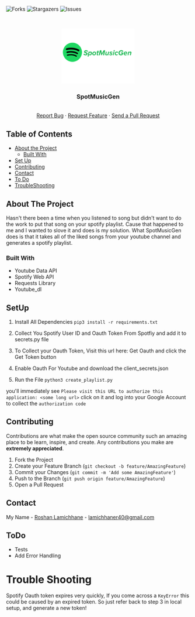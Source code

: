 ![Forks][forks-shield]
![Stargazers][stars-shield]
![Issues][issues-shield]

<br />
<p align="center">
  <a href="https://github.com/roshanlam/ReadMeTemplate/">
    <img src="./logo.png" alt="Logo" width="200" height="150">
  </a>

  <h3 align="center">SpotMusicGen</h3>

  <p align="center">

  <br />
   <a href="https://github.com/roshanlam/SpotMusicGen/issues">Report Bug</a>
    ·
   <a href="https://github.com/roshanlam/SpotMusicGen/issues">Request Feature</a>
    ·
   <a href="https://github.com/roshanlam/SpotMusicGen/pulls">Send a Pull Request</a>
  </p>
</p>



<!-- TABLE OF CONTENTS -->
## Table of Contents

* [About the Project](#about-the-project)
  * [Built With](#built-with)
* [Set Up](#setup)
* [Contributing](#contributing)
* [Contact](#contact)
* [To Do](#todo)
* [TroubleShooting](#Trouble-shooting)


<!-- ABOUT THE PROJECT -->
## About The Project

Hasn't there been a time when you listened to song but didn't want to do the work to put that song on your spotify playlist. Cause that happened to me and I wanted to slove it and does is my solution. What SpotMusicGen does is that it takes all of the liked songs from your youtube channel and generates a spotify playlist.


### Built With
* Youtube Data API 
* Spotify Web API
* Requests Library 
* Youtube_dl 


## SetUp

1. Install All Dependencies
   `pip3 install -r requirements.txt`
   
2. Collect You Spotify User ID and Oauth Token From Spotfiy and add it to secrets.py file

3. To Collect your Oauth Token, Visit this url here: Get Oauth and click the Get Token button

4. Enable Oauth For Youtube and download the client_secrets.json

5. Run the File
    `python3 create_playlist.py`

you'll immediately see `Please visit this URL to authorize this application: <some long url>`
click on it and log into your Google Account to collect the `authorization code`


## Contributing

Contributions are what make the open source community such an amazing place to be learn, inspire, and create. Any contributions you make are **extremely appreciated**.

1. Fork the Project
2. Create your Feature Branch (`git checkout -b feature/AmazingFeature`)
3. Commit your Changes (`git commit -m 'Add some AmazingFeature'`)
4. Push to the Branch (`git push origin feature/AmazingFeature`)
5. Open a Pull Request


## Contact

My Name - [Roshan Lamichhane](https://twitter.com/roshancode) - lamichhaner40@gmail.com

## ToDo
* Tests
* Add Error Handling


# Trouble Shooting
Spotify Oauth token expires very quickly, If you come across a `KeyError` this could be caused by an expired token. So just refer back to step 3 in local setup, and generate a new token!



[issues-shield]:https://img.shields.io/github/issues/roshanlam/SpotMusicGen?style=for-the-badge
[stars-shield]: https://img.shields.io/github/stars/roshanlam/SpotMusicGen?style=for-the-badge
[forks-shield]: https://img.shields.io/github/forks/roshanlam/SpotMusicGen?style=for-the-badge
